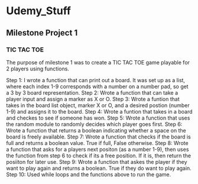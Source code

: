 # Udemy_Stuff

## Milestone Project 1
### TIC TAC TOE

The purpose of milestone 1 was to create a TIC TAC TOE game playable for 2 players using functions.

Step 1: I wrote a function that can print out a board.  It was set up as a list, where each index 1-9 corresponds with a number on a number pad, so get a 3 by 3 board representation.
Step 2: Wrote a function that can take a player input and assign a marker as X or O.
Step 3: Wrote a funtion that takes in the board list object, marker X or O, and a desired postion (number 1-9) and assigns it to the board.
Step 4: Wrote a funtion that takes in a board and checkes to see if someone has won.
Step 5: Wrote a function that uses the random module to randomly decides which player goes first.
Step 6: Wrote a function that returns a boolean indicating whether a space on the board is freely available.
Step 7: Wrote a function that checks if the board is full and returns a boolean value.  True if full, False otherwise.
Step 8: Wrote a function that asks for a players next positon (as a number 1-9), then uses the function from step 6 to check if its a free position.  If it is, then return the posiiton for later use.
Step 9: Wrote a function that askes the player if they want to play again and returns a boolean.  True if they do want to play again.
Step 10: Used while loops and the functions above to run the game.    
